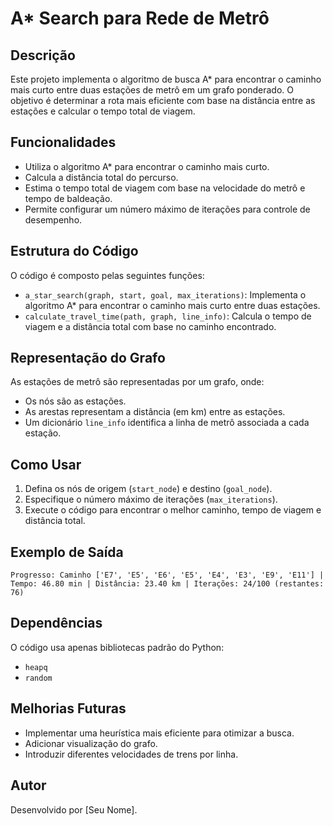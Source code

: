 # A* Search para Rede de Metrô

## Descrição
Este projeto implementa o algoritmo de busca A* para encontrar o caminho mais curto entre duas estações de metrô em um grafo ponderado. O objetivo é determinar a rota mais eficiente com base na distância entre as estações e calcular o tempo total de viagem.

## Funcionalidades
- Utiliza o algoritmo A* para encontrar o caminho mais curto.
- Calcula a distância total do percurso.
- Estima o tempo total de viagem com base na velocidade do metrô e tempo de baldeação.
- Permite configurar um número máximo de iterações para controle de desempenho.

## Estrutura do Código
O código é composto pelas seguintes funções:

- `a_star_search(graph, start, goal, max_iterations)`: Implementa o algoritmo A* para encontrar o caminho mais curto entre duas estações.
- `calculate_travel_time(path, graph, line_info)`: Calcula o tempo de viagem e a distância total com base no caminho encontrado.

## Representação do Grafo
As estações de metrô são representadas por um grafo, onde:
- Os nós são as estações.
- As arestas representam a distância (em km) entre as estações.
- Um dicionário `line_info` identifica a linha de metrô associada a cada estação.

## Como Usar
1. Defina os nós de origem (`start_node`) e destino (`goal_node`).
2. Especifique o número máximo de iterações (`max_iterations`).
3. Execute o código para encontrar o melhor caminho, tempo de viagem e distância total.

## Exemplo de Saída
```
Progresso: Caminho ['E7', 'E5', 'E6', 'E5', 'E4', 'E3', 'E9', 'E11'] | Tempo: 46.80 min | Distância: 23.40 km | Iterações: 24/100 (restantes: 76)
```

## Dependências
O código usa apenas bibliotecas padrão do Python:
- `heapq`
- `random`

## Melhorias Futuras
- Implementar uma heurística mais eficiente para otimizar a busca.
- Adicionar visualização do grafo.
- Introduzir diferentes velocidades de trens por linha.

## Autor
Desenvolvido por [Seu Nome].

